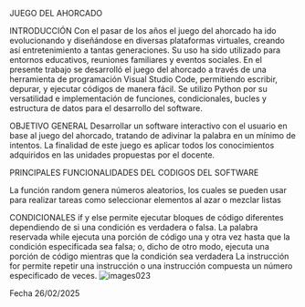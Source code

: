 JUEGO DEL AHORCADO

INTRODUCCIÓN
Con el pasar de los años el juego del ahorcado ha ido evolucionando y diseñándose en diversas plataformas virtuales, creando así entretenimiento a tantas generaciones. Su uso ha sido utilizado para entornos educativos, reuniones familiares y eventos sociales.
 En el presente trabajo se desarrolló el juego del ahorcado a través de una herramienta de programación Visual Studio Code, permitiendo escribir, depurar, y ejecutar códigos de manera fácil. Se utilizo Python por su versatilidad e implementación de funciones, condicionales, bucles y estructura de datos para el desarrollo del software.

OBJETIVO GENERAL
Desarrollar un software interactivo con el usuario en base al juego del ahorcado,  tratando de adivinar la palabra en un mínimo de intentos.
 La finalidad de este juego es  aplicar todos los conocimientos adquiridos en las unidades propuestas por el docente.

PRINCIPALES FUNCIONALIDADES DEL CODIGOS DEL SOFTWARE

La función random genera números aleatorios, los cuales se pueden usar para realizar tareas como seleccionar elementos al azar o mezclar listas

CONDICIONALES 
if y else permite ejecutar bloques de código diferentes dependiendo de si una condición es verdadera o falsa.
La palabra reservada while ejecuta una porción de código una y otra vez hasta que la condición especificada sea falsa; o, dicho de otro modo, ejecuta una porción de código mientras que la condición sea verdadera
La instrucción for permite repetir una instrucción o una instrucción compuesta un número especificado de veces.
![images023](https://github.com/user-attachments/assets/a327d2d9-1f93-48e3-8ada-30b1fa806b93)

Fecha 26/02/2025
